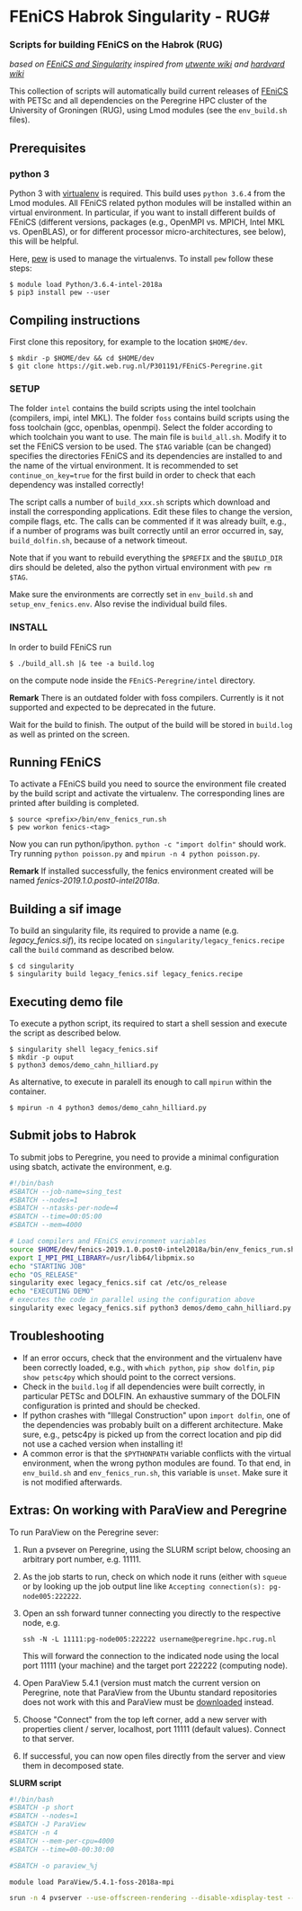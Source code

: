 # FEniCS Habrok Singularity - RUG#
### Scripts for building FEniCS on the Habrok (RUG) ###
_based on [FEniCS and Singularity](https://fenicsproject.discourse.group/t/fenics-singularity-saving-data-with-mpirun/5048/6)_
_inspired from [utwente wiki](https://hpc.wiki.utwente.nl/software:singularity) and [hardvard wiki](https://docs.rc.fas.harvard.edu/kb/singularity-on-the-cluster/)_

This collection of scripts will automatically build current releases of
[FEniCS](http://fenicsproject.org) with PETSc and all dependencies on the Peregrine HPC cluster of the University of Groningen (RUG), using Lmod modules (see the `env_build.sh` files).

## Prerequisites ##

### python 3 ###
Python 3 with [virtualenv](http://docs.python-guide.org/en/latest/dev/virtualenvs) is required.
This build uses `python 3.6.4` from the Lmod modules. 
All FEniCS related python modules will be installed within an virtual environment.
In particular, if you want to install different builds of FEniCS (different versions, 
packages (e.g., OpenMPI vs. MPICH, Intel MKL vs. OpenBLAS), or for different processor 
micro-architectures, see below), this will be helpful.

Here, [pew](https://github.com/berdario/pew) is used to manage the virtualenvs. 
To install `pew` follow these steps:
```shell
$ module load Python/3.6.4-intel-2018a
$ pip3 install pew --user
```

## Compiling instructions ##

First clone this repository, for example to the location `$HOME/dev`.

```shell
$ mkdir -p $HOME/dev && cd $HOME/dev
$ git clone https://git.web.rug.nl/P301191/FEniCS-Peregrine.git
```

### SETUP ###
The folder `intel` contains the build scripts using the intel toolchain (compilers, impi, intel MKL). 
The folder `foss` contains build scripts using the foss toolchain (gcc, openblas, openmpi). 
Select the folder according to which toolchain you want to use.
The main file is `build_all.sh`. Modify it to set the FEniCS version to be used. The `$TAG` variable 
(can be changed) specifies the directories FEniCS and its dependencies are installed to and the name of the virtual environment.
It is recommended to set `continue_on_key=true` for the first build in order to check that each dependency was installed correctly!

The script calls a number of `build_xxx.sh` scripts which download and install the corresponding applications. Edit these files to change the version, compile flags, etc.
The calls can be commented if it was already built, e.g., if a number of programs was built correctly until an error occurred in, say, `build_dolfin.sh`, because of a network timeout.

Note that if you want to rebuild everything the `$PREFIX` and the `$BUILD_DIR` dirs should be deleted, 
also the python virtual environment with `pew rm $TAG`.


Make sure the environments are correctly set in `env_build.sh` and `setup_env_fenics.env`. Also revise the individual build files.

### INSTALL ###

In order to build FEniCS run 
```shell
$ ./build_all.sh |& tee -a build.log
```
on the compute node inside the `FEniCS-Peregrine/intel` directory.

**Remark** There is an outdated folder with foss compilers. Currently is it not supported and expected to be deprecated in the future.

Wait for the build to finish. The output of
the build will be stored in `build.log` as well as printed on the screen.

## Running FEniCS ##
To activate a FEniCS build you need to source the environment file created by the build script and activate the virtualenv. 
The corresponding lines are printed after building is completed.
```shell
$ source <prefix>/bin/env_fenics_run.sh
$ pew workon fenics-<tag>
```
Now you can run python/ipython. `python -c "import dolfin"` should work. 
Try running `python poisson.py` and `mpirun -n 4 python poisson.py`.

**Remark** If installed successfully, the fenics environment created will be named *fenics-2019.1.0.post0-intel2018a*.


## Building a sif image ##
To build an singularity file, its required to provide a name (e.g. *legacy_fenics.sif*), its recipe
located on `singularity/legacy_fenics.recipe` call the `build` command as described below.

```shell
$ cd singularity
$ singularity build legacy_fenics.sif legacy_fenics.recipe
```

## Executing demo file ##

To execute a python script, its required to start a shell session and execute the script as described below.

```shell
$ singularity shell legacy_fenics.sif
$ mkdir -p ouput
$ python3 demos/demo_cahn_hilliard.py
```

As alternative, to execute in paralell its enough to call `mpirun` within the container.
```shell
$ mpirun -n 4 python3 demos/demo_cahn_hilliard.py
```

## Submit jobs to Habrok ##
To submit jobs to Peregrine, you need to provide a minimal configuration using sbatch, 
activate the environment, e.g.
```bash
#!/bin/bash
#SBATCH --job-name=sing_test
#SBATCH --nodes=1
#SBATCH --ntasks-per-node=4
#SBATCH --time=00:05:00
#SBATCH --mem=4000 

# Load compilers and FEniCS environment variables
source $HOME/dev/fenics-2019.1.0.post0-intel2018a/bin/env_fenics_run.sh 
export I_MPI_PMI_LIBRARY=/usr/lib64/libpmix.so
echo "STARTING JOB"
echo "OS_RELEASE"
singularity exec legacy_fenics.sif cat /etc/os_release
echo "EXECUTING DEMO"
# executes the code in parallel using the configuration above
singularity exec legacy_fenics.sif python3 demos/demo_cahn_hilliard.py
```

## Troubleshooting ##

- If an error occurs, check that the environment and the virtualenv have been correctly loaded, e.g., with `which python`, `pip show dolfin`, `pip show petsc4py` which should point to the correct versions.
- Check in the `build.log` if all dependencies were built correctly, in particular PETSc and DOLFIN. An exhaustive summary of the DOLFIN configuration is printed and should be checked.
- If python crashes with "Illegal Construction" upon `import dolfin`, one of the dependencies was probably built on a different architecture. Make sure, e.g., petsc4py is picked up from the correct location and pip did not use a cached version when installing it!
- A common error is that the `$PYTHONPATH` variable conflicts with the virtual environment, when the wrong python modules are found. To that end, in `env_build.sh` and `env_fenics_run.sh`, this variable is `unset`. Make sure it is not modified afterwards.


## Extras: On working with ParaView and Peregrine ##

To run ParaView on the Peregrine sever:
1. Run a pvsever on Peregrine, using the SLURM script below, choosing an arbitrary port number, e.g. 11111.

2. As the job starts to run, check on which node it runs (either with `squeue` or by looking up the job output line like `Accepting connection(s): pg-node005:222222`.

3. Open an ssh forward tunner connecting you directly to the respective node, e.g.
    ```shell
    ssh -N -L 11111:pg-node005:222222 username@peregrine.hpc.rug.nl
    ```
    This will forward the connection to the indicated node using the local port 11111 (your machine) and the target port 222222 (computing node).

4. Open ParaView 5.4.1 (version must match the current version on Peregrine, note that ParaView from the Ubuntu standard repositories does not work with this and ParaView must be [downloaded](https://www.paraview.org/download/) instead.

5. Choose "Connect" from the top left corner, add a new server with properties client / server, localhost, port 11111 (default values). Connect to that server.

6. If successful, you can now open files directly from the server and view them in decomposed state.

**SLURM script**
```bash
#!/bin/bash
#SBATCH -p short
#SBATCH --nodes=1
#SBATCH -J ParaView
#SBATCH -n 4
#SBATCH --mem-per-cpu=4000
#SBATCH --time=00-00:30:00

#SBATCH -o paraview_%j

module load ParaView/5.4.1-foss-2018a-mpi

srun -n 4 pvserver --use-offscreen-rendering --disable-xdisplay-test --server-port=222222

```
  
